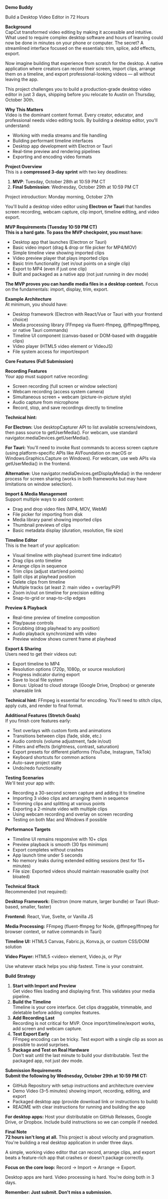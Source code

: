 **Demo Buddy**

Build a Desktop Video Editor in 72 Hours

**Background**  
CapCut transformed video editing by making it accessible and intuitive. What used to require complex desktop software and hours of learning could now be done in minutes on your phone or computer. The secret? A streamlined interface focused on the essentials: trim, splice, add effects, export.

Now imagine building that experience from scratch for the desktop. A native application where creators can record their screen, import clips, arrange them on a timeline, and export professional-looking videos — all without leaving the app.

This project challenges you to build a production-grade desktop video editor in just 3 days, shipping before you relocate to Austin on Thursday, October 30th.

**Why This Matters**  
Video is the dominant content format. Every creator, educator, and professional needs video editing tools. By building a desktop editor, you'll understand:

* Working with media streams and file handling  
* Building performant timeline interfaces  
* Desktop app development with Electron or Tauri  
* Real-time preview and rendering pipelines  
* Exporting and encoding video formats

**Project Overview**  
This is a **compressed 3-day sprint** with two key deadlines:

1. **MVP**: Tuesday, October 28th at 10:59 PM CT  
2. **Final Submission**: Wednesday, October 29th at 10:59 PM CT

Project introduction: Monday morning, October 27th

You'll build a desktop video editor using **Electron or Tauri** that handles screen recording, webcam capture, clip import, timeline editing, and video export.

**MVP Requirements (Tuesday 10:59 PM CT)**  
**This is a hard gate. To pass the MVP checkpoint, you must have:**

* Desktop app that launches (Electron or Tauri)  
* Basic video import (drag & drop or file picker for MP4/MOV)  
* Simple timeline view showing imported clips  
* Video preview player that plays imported clips  
* Basic trim functionality (set in/out points on a single clip)  
* Export to MP4 (even if just one clip)  
* Built and packaged as a native app (not just running in dev mode)

**The MVP proves you can handle media files in a desktop context.** Focus on the fundamentals: import, display, trim, export.

**Example Architecture**  
At minimum, you should have:

* Desktop framework (Electron with React/Vue or Tauri with your frontend choice)  
* Media processing library (FFmpeg via fluent-ffmpeg, @ffmpeg/ffmpeg, or native Tauri commands)  
* Timeline UI component (canvas-based or DOM-based with draggable clips)  
* Video player (HTML5 video element or VideoJS)  
* File system access for import/export

**Core Features (Full Submission)**

**Recording Features**  
Your app must support native recording:

* Screen recording (full screen or window selection)  
* Webcam recording (access system camera)  
* Simultaneous screen \+ webcam (picture-in-picture style)  
* Audio capture from microphone  
* Record, stop, and save recordings directly to timeline

**Technical hint:** 

**For Electron:** Use desktopCapturer API to list available screens/windows, then pass source to getUserMedia(). For webcam, use standard navigator.mediaDevices.getUserMedia().

**For Tauri:** You'll need to invoke Rust commands to access screen capture (using platform-specific APIs like AVFoundation on macOS or Windows.Graphics.Capture on Windows). For webcam, use web APIs via getUserMedia() in the frontend.

**Alternative:** Use navigator.mediaDevices.getDisplayMedia() in the renderer process for screen sharing (works in both frameworks but may have limitations on window selection).

**Import & Media Management**  
Support multiple ways to add content:

* Drag and drop video files (MP4, MOV, WebM)  
* File picker for importing from disk  
* Media library panel showing imported clips  
* Thumbnail previews of clips  
* Basic metadata display (duration, resolution, file size)

**Timeline Editor**  
This is the heart of your application:

* Visual timeline with playhead (current time indicator)  
* Drag clips onto timeline  
* Arrange clips in sequence  
* Trim clips (adjust start/end points)  
* Split clips at playhead position  
* Delete clips from timeline  
* Multiple tracks (at least 2: main video \+ overlay/PiP)  
* Zoom in/out on timeline for precision editing  
* Snap-to-grid or snap-to-clip edges

**Preview & Playback**

* Real-time preview of timeline composition  
* Play/pause controls  
* Scrubbing (drag playhead to any position)  
* Audio playback synchronized with video  
* Preview window shows current frame at playhead

**Export & Sharing**  
Users need to get their videos out:

* Export timeline to MP4  
* Resolution options (720p, 1080p, or source resolution)  
* Progress indicator during export  
* Save to local file system  
* Bonus: Upload to cloud storage (Google Drive, Dropbox) or generate shareable link

**Technical hint:** FFmpeg is essential for encoding. You'll need to stitch clips, apply cuts, and render to final format.

**Additional Features (Stretch Goals)**  
If you finish core features early:

* Text overlays with custom fonts and animations  
* Transitions between clips (fade, slide, etc.)  
* Audio controls (volume adjustment, fade in/out)  
* Filters and effects (brightness, contrast, saturation)  
* Export presets for different platforms (YouTube, Instagram, TikTok)  
* Keyboard shortcuts for common actions  
* Auto-save project state  
* Undo/redo functionality

**Testing Scenarios**  
We'll test your app with:

* Recording a 30-second screen capture and adding it to timeline  
* Importing 3 video clips and arranging them in sequence  
* Trimming clips and splitting at various points  
* Exporting a 2-minute video with multiple clips  
* Using webcam recording and overlay on screen recording  
* Testing on both Mac and Windows if possible

**Performance Targets**

* Timeline UI remains responsive with 10+ clips  
* Preview playback is smooth (30 fps minimum)  
* Export completes without crashes  
* App launch time under 5 seconds  
* No memory leaks during extended editing sessions (test for 15+ minutes)  
* File size: Exported videos should maintain reasonable quality (not bloated)

**Technical Stack**  
Recommended (not required):

**Desktop Framework:** Electron (more mature, larger bundle) or Tauri (Rust-based, smaller, faster)

**Frontend:** React, Vue, Svelte, or Vanilla JS

**Media Processing:** FFmpeg (fluent-ffmpeg for Node, @ffmpeg/ffmpeg for browser context, or native commands in Tauri)

**Timeline UI:** HTML5 Canvas, Fabric.js, Konva.js, or custom CSS/DOM solution

**Video Player:** HTML5 \<video\> element, Video.js, or Plyr

Use whatever stack helps you ship fastest. Time is your constraint.

**Build Strategy**

1. **Start with Import and Preview**  
   Get video files loading and displaying first. This validates your media pipeline.  
2. **Build the Timeline**  
   Timeline is your core interface. Get clips draggable, trimmable, and deletable before adding complex features.  
3. **Add Recording Last**  
   Recording is not critical for MVP. Once import/timeline/export works, add screen and webcam capture.  
4. **Test Export Early**  
   FFmpeg encoding can be tricky. Test export with a single clip as soon as possible to avoid surprises.  
5. **Package and Test on Real Hardware**  
   Don't wait until the last minute to build your distributable. Test the packaged app, not just dev mode.

**Submission Requirements**  
**Submit the following by Wednesday, October 29th at 10:59 PM CT:**

* GitHub Repository with setup instructions and architecture overview  
* Demo Video (3–5 minutes) showing import, recording, editing, and export  
* Packaged desktop app (provide download link or instructions to build)  
* README with clear instructions for running and building the app

**For desktop apps:** Host your distributable on GitHub Releases, Google Drive, or Dropbox. Include build instructions so we can compile if needed.

**Final Note**  
**72 hours isn't long at all.** This project is about velocity and pragmatism. You're building a real desktop application in under three days.

A simple, working video editor that can record, arrange clips, and export beats a feature-rich app that crashes or doesn't package correctly.

**Focus on the core loop:** Record → Import → Arrange → Export.

Desktop apps are hard. Video processing is hard. You're doing both in 3 days.

**Remember: Just submit. Don't miss a submission.**

